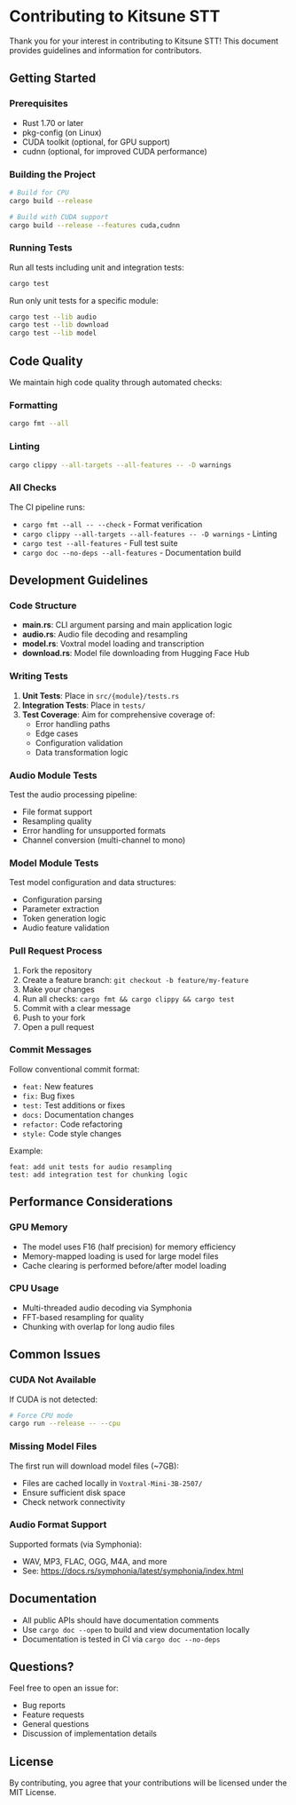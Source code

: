 # Contributing to Kitsune STT

Thank you for your interest in contributing to Kitsune STT! This document provides guidelines and information for contributors.

## Getting Started

### Prerequisites

- Rust 1.70 or later
- pkg-config (on Linux)
- CUDA toolkit (optional, for GPU support)
- cudnn (optional, for improved CUDA performance)

### Building the Project

```bash
# Build for CPU
cargo build --release

# Build with CUDA support
cargo build --release --features cuda,cudnn
```

### Running Tests

Run all tests including unit and integration tests:

```bash
cargo test
```

Run only unit tests for a specific module:

```bash
cargo test --lib audio
cargo test --lib download
cargo test --lib model
```

## Code Quality

We maintain high code quality through automated checks:

### Formatting

```bash
cargo fmt --all
```

### Linting

```bash
cargo clippy --all-targets --all-features -- -D warnings
```

### All Checks

The CI pipeline runs:
- `cargo fmt --all -- --check` - Format verification
- `cargo clippy --all-targets --all-features -- -D warnings` - Linting
- `cargo test --all-features` - Full test suite
- `cargo doc --no-deps --all-features` - Documentation build

## Development Guidelines

### Code Structure

- **main.rs**: CLI argument parsing and main application logic
- **audio.rs**: Audio file decoding and resampling
- **model.rs**: Voxtral model loading and transcription
- **download.rs**: Model file downloading from Hugging Face Hub

### Writing Tests

1. **Unit Tests**: Place in `src/{module}/tests.rs`
2. **Integration Tests**: Place in `tests/`
3. **Test Coverage**: Aim for comprehensive coverage of:
   - Error handling paths
   - Edge cases
   - Configuration validation
   - Data transformation logic

### Audio Module Tests

Test the audio processing pipeline:
- File format support
- Resampling quality
- Error handling for unsupported formats
- Channel conversion (multi-channel to mono)

### Model Module Tests

Test model configuration and data structures:
- Configuration parsing
- Parameter extraction
- Token generation logic
- Audio feature validation

### Pull Request Process

1. Fork the repository
2. Create a feature branch: `git checkout -b feature/my-feature`
3. Make your changes
4. Run all checks: `cargo fmt && cargo clippy && cargo test`
5. Commit with a clear message
6. Push to your fork
7. Open a pull request

### Commit Messages

Follow conventional commit format:
- `feat:` New features
- `fix:` Bug fixes
- `test:` Test additions or fixes
- `docs:` Documentation changes
- `refactor:` Code refactoring
- `style:` Code style changes

Example:
```
feat: add unit tests for audio resampling
test: add integration test for chunking logic
```

## Performance Considerations

### GPU Memory

- The model uses F16 (half precision) for memory efficiency
- Memory-mapped loading is used for large model files
- Cache clearing is performed before/after model loading

### CPU Usage

- Multi-threaded audio decoding via Symphonia
- FFT-based resampling for quality
- Chunking with overlap for long audio files

## Common Issues

### CUDA Not Available

If CUDA is not detected:
```bash
# Force CPU mode
cargo run --release -- --cpu
```

### Missing Model Files

The first run will download model files (~7GB):
- Files are cached locally in `Voxtral-Mini-3B-2507/`
- Ensure sufficient disk space
- Check network connectivity

### Audio Format Support

Supported formats (via Symphonia):
- WAV, MP3, FLAC, OGG, M4A, and more
- See: https://docs.rs/symphonia/latest/symphonia/index.html

## Documentation

- All public APIs should have documentation comments
- Use `cargo doc --open` to build and view documentation locally
- Documentation is tested in CI via `cargo doc --no-deps`

## Questions?

Feel free to open an issue for:
- Bug reports
- Feature requests
- General questions
- Discussion of implementation details

## License

By contributing, you agree that your contributions will be licensed under the MIT License.
